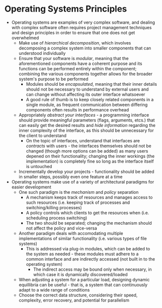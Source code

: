 # Operating Systems Principles
- Operating systems are examples of very complex software, and dealing with complex software often requires project management techniques and design principles in order to ensure that one does not get overwhelmed
    - Make use of *hierarchical decomposition*, which involves decomposing a complex system into smaller components that can understood individually
    - Ensure that your software is *modular*, meaning that the aforementioned components have a coherent purpose and its functions can be performed entirely within the component; combining the various components together allows for the broader system's purpose to be performed
        - Modules should be *encapsulated*, meaning that their inner details should not be necessary to understand by external users and can change without affecting its outer interface whatsoever
        - A good rule of thumb is to keep closely related components in a single module, as frequent communication between differing components often results in performance overhead
    - Appropriately *abstract your interfaces* - a programming interface should provide meaningful parameters (flags, arguments, etcs.) that can easily get the desired results and *hide information* regarding the inner complexity of the interface, as this should be unnecessary for the client to understand
        - On the topic of interfaces, understand that interfaces are *contracts* with users - the interfaces themselves should not be changed (though more options can be added) as many users depened on their functionality; changing the inner workings (the implementation) is completely fine so long as the interface itself is untouched
    - Incrementally develop your projects - functionality should be added in smaller steps, possibly even one feature at a time
- Operating systems make use of a variety of architectural paradigms for easier development
    - One such paradigm is the *mechanism* and *policy* separation
        - A mechanism keeps track of resources and manages access to such resources (i.e. keeping track of processes and switching/killing processes)
        - A policy controls which clients to get the resources when (i.e. scheduling process switching)
        - The two should be separated; changing the mechanism should not affect the policy and vice-versa
    - Another paradigm deals with accomodating multiple implementations of similar functionality (i.e. various types of file systems)
        - This is addressed via plug-in modules, which can be added to the system as needed - these modules must adhere to a common interface and are indirectly accessed (not built in to the operating system)
            - The indirect access may be bound only when necessary, in which case it is dynamically discovered/loaded
    - When adjusting a system for a particular load, designing dynamic equillibria can be useful - that is, a system that can continuously adapt to a wide range of conditions
    - Choose the correct data structure, considering their speed, complexity, error recovery, and potential for parallelism
    